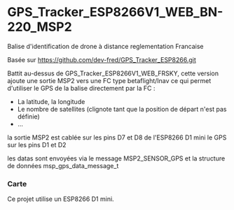 # GPS_Tracker_ESP8266V1_WEB_BN-220_MSP2

Balise d'identification de drone à distance reglementation Francaise

Basée sur 
https://github.com/dev-fred/GPS_Tracker_ESP8266.git
 

Battit au-dessus de GPS_Tracker_ESP8266V1_WEB_FRSKY, cette version ajoute une sortie MSP2 vers une FC type betaflight/Inav 
ce qui permet d'utiliser le GPS de la balise directement par la FC :
* La latitude, la longitude
* Le nombre de satellites (clignote tant que la position de départ n'est pas définie)
* ...

la sortie MSP2 est cablée sur les pins D7 et D8 de l'ESP8266 D1 mini
le GPS sur les pins D1 et D2

les datas sont envoyées via le message MSP2_SENSOR_GPS
et la structure de données  msp_gps_data_message_t


### Carte
Ce projet utilise un ESP8266 D1 mini.
 